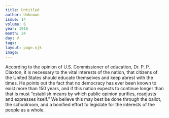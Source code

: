 ```yaml
---
title: Untitled
author: Unknown
issue: 14
volume: 6
year: 1916
month: 24
day: V
tags:
layout: page.njk
image:
---
```

According to the opinion of U.S. Commissioner of education, Dr. P. P. Claxton, it is necessary to the vital interests of the nation, that citizens of the United States should educate themselves and keep abrest with the times. He points out the fact that no democracy has ever been known to exist more than 150 years, and if this nation expects to continue longer than that is must “establish means by which public opinion purifies, readjusts and expresses itself.” We believe this may best be done through the ballot, the schoolroom, and a bonified effort to legislate for the interests of the people as a whole.    




